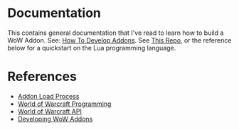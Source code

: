 # Documentation

This contains general documentation that I've read to learn how to build a
WoW Addon. See: [How To Develop Addons](./how-to-develop-addons.md). See
[This Repo](https://github.com/codihuston/how-to-lua), or the reference below
for a quickstart on the Lua programming language.

# References

- [Addon Load Process](https://wowwiki-archive.fandom.com/wiki/AddOn_loading_process)
- [World of Warcraft Programming](https://wowprogramming.com/index.html)
- [World of Warcraft API](https://wowpedia.fandom.com/wiki/World_of_Warcraft_API#Spell_Book)
- [Developing WoW Addons](https://www.jimhribar.com/developing-wow-addons/)